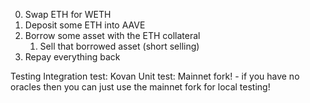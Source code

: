 0. Swap ETH for WETH
1. Deposit some ETH into AAVE
2. Borrow some asset with the ETH collateral
    1. Sell that borrowed asset (short selling)
3. Repay everything back


Testing
Integration test: Kovan
Unit test: Mainnet fork! - if you have no oracles then you can just use the mainnet fork for local testing!